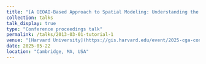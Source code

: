 ```yaml
---
title: "[A GEOAI-Based Approach to Spatial Modeling: Understanding the Future Effects of Light Pollution on Ground-Based Observatories](https://docs.google.com/presentation/d/1xzFnLHBf8omehXHaEjdtPd0LCJSTbzRdKJaZKiMUkas/edit?slide=id.g35bfe14a149_0_5#slide=id.g35bfe14a149_0_5)"
collection: talks
talk_display: true
type: "Conference proceedings talk"
permalink: /talks/2013-03-01-tutorial-1
venue: "[Harvard University](https://gis.harvard.edu/event/2025-cga-conference)"
date: 2025-05-22
location: "Cambridge, MA, USA"
---
```

